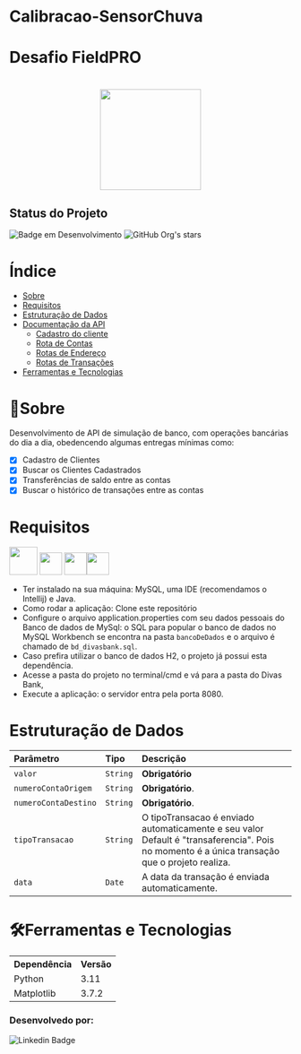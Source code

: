 # Calibracao-SensorChuva

# Desafio FieldPRO

<h1 align="center"> <img src="https://user-images.githubusercontent.com/109546269/203450752-f4d42e69-128c-42a3-87e0-6c22bac0fa45.jpg" width=180px></h1>   



<h2>Status do Projeto</h2>

![Badge em Desenvolvimento](http://img.shields.io/static/v1?label=STATUS&message=EM%20DESENVOLVIMENTO&color=GREEN&style=for-the-badge)
![GitHub Org's stars](https://img.shields.io/github/stars/camilafernanda?style=social)

# Índice
<!--ts-->
   * [Sobre](#sobre)
   * [Requisitos](#requisitos)
   * [Estruturação de Dados](#estruturação-de-dados)
   * [Documentação da API](#documentação-da-api)
       * [Cadastro do cliente](#cadastro-do-cliente)
       * [Rota de Contas](#rota-de-contas)
       * [Rotas de Endereço](#rotas-de-endereço)
       * [Rotas de Transações](#rotas-de-transações)
   * [Ferramentas e Tecnologias](#ferramentas-e-tecnologias)
 
<!--te-->
 
 # 🧾Sobre
 
 Desenvolvimento de API de simulação de banco, com operações bancárias do dia a dia, obedencendo algumas entregas mínimas como:
  
  
- [x] Cadastro de Clientes<br>
- [x] Buscar os Clientes Cadastrados<br>
- [x] Transferências de saldo entre as contas<br>
- [x] Buscar o histórico de transações entre as contas<br>

# Requisitos 

<img src="https://cdn.jsdelivr.net/gh/devicons/devicon/icons/java/java-original.svg" width="50" height="50"/> <img src="https://cdn.jsdelivr.net/gh/devicons/devicon/icons/mysql/mysql-original.svg" width="40" height="40"/> <img src="https://cdn.jsdelivr.net/gh/devicons/devicon/icons/intellij/intellij-original.svg" width="40" height="40"/><img src="https://cdn.worldvectorlogo.com/logos/postman.svg" width="40" height="40"/>

* Ter instalado na sua máquina: MySQL, uma IDE (recomendamos o Intellij) e Java.
* Como rodar a aplicação: Clone este repositório
* Configure o arquivo application.properties com seu dados pessoais do Banco de dados de MySql: o SQL para popular o banco de dados no MySQL Workbench se encontra na pasta `bancoDeDados` e o arquivo é chamado de `bd_divasbank.sql`.
* Caso prefira utilizar o banco de dados H2, o projeto já possui esta dependência.
* Acesse a pasta do projeto no terminal/cmd e vá para a pasta do Divas Bank,
* Execute a aplicação: o servidor entra pela porta 8080.


# Estruturação de Dados


| Parâmetro   | Tipo       | Descrição                           |
| :---------- | :--------- | :---------------------------------- |
| `valor` | `String` | **Obrigatório** |
| `numeroContaOrigem` | `String` | **Obrigatório**. |
| `numeroContaDestino`| `String` | **Obrigatório**. |
| `tipoTransacao` | `String` | O tipoTransacao é enviado automaticamente e seu valor Default é "transaferencia". Pois no momento é a única transação que o projeto realiza.|
| `data` | `Date` | A data da transação é enviada automaticamente.|


# 🛠Ferramentas e Tecnologias

<table>
<tr>
	<th>Dependência</th>
	<th>Versão</th>
</tr>
<tr>
	<td>Python</td>
	<td>3.11</td>
</tr>
<tr>
	<td>Matplotlib</td>
	<td>3.7.2</td>
</tr>
</table>

<h3>Desenvolvedo por:  </h3>
<div>

![Linkedin Badge](https://img.shields.io/badge/-Eduardo_Bitencourt-blue?style=flat-square&logo=Linkedin&logoColor=white&link=https://www.linkedin.com/in/bitencourt-eduardo/)
</div>
